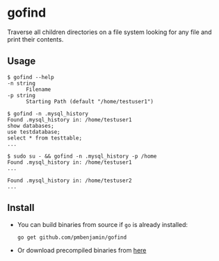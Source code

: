 # gofind
Traverse all children directories on a file system looking for any file and print their contents.

## Usage
```
$ gofind --help
-n string
      Filename
-p string
      Starting Path (default "/home/testuser1")
```
```
$ gofind -n .mysql_history
Found .mysql_history in: /home/testuser1
show databases;
use testdatabase;
select * from testtable;
...
```
```
$ sudo su - && gofind -n .mysql_history -p /home
Found .mysql_history in: /home/testuser1
...

Found .mysql_history in: /home/testuser2
...
```

## Install
- You can build binaries from source if `go` is already installed:
  ```
  go get github.com/pmbenjamin/gofind
  ```
- Or download precompiled binaries from [here](https://github.com/pmbenjamin/gofind/releases)
